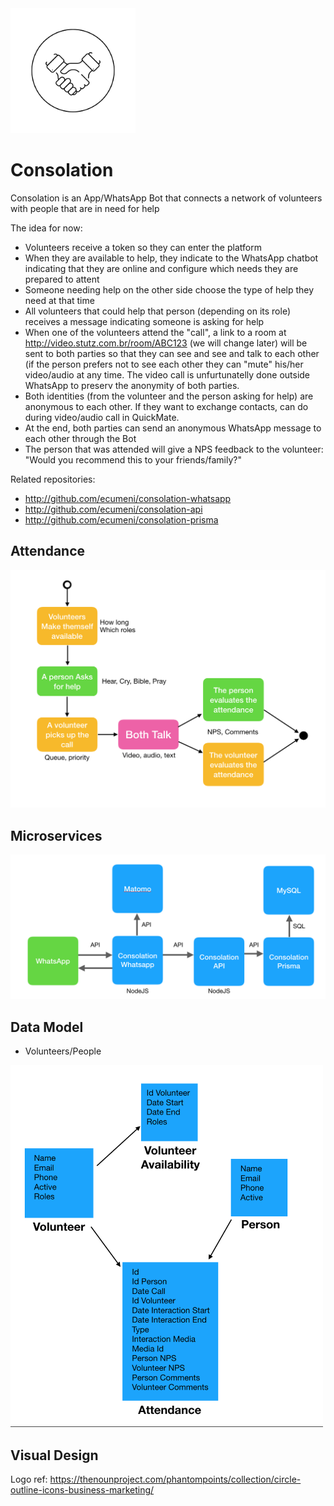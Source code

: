 <img src="logo-black.png" width="200">

# Consolation
Consolation is an App/WhatsApp Bot that connects a network of volunteers with people that are in need for help

The idea for now:

* Volunteers receive a token so they can enter the platform
* When they are available to help, they indicate to the WhatsApp chatbot indicating that they are online and configure which needs they are prepared to attent
* Someone needing help on the other side choose the type of help they need at that time
* All volunteers that could help that person (depending on its role) receives a message indicating someone is asking for help
* When one of the volunteers attend the "call", a link to a room at http://video.stutz.com.br/room/ABC123 (we will change later) will be sent to both parties so that they can see and see and talk to each other (if the person prefers not to see each other they can "mute" his/her video/audio at any time. The video call is unfurtunatelly done outside WhatsApp to preserv the anonymity of both parties.
* Both identities (from the volunteer and the person asking for help) are anonymous to each other. If they want to exchange contacts, can do during video/audio call in QuickMate.
* At the end, both parties can send an anonymous WhatsApp message to each other through the Bot
* The person that was attended will give a NPS feedback to the volunteer: "Would you recommend this to your friends/family?"

Related repositories:
* http://github.com/ecumeni/consolation-whatsapp
* http://github.com/ecumeni/consolation-api
* http://github.com/ecumeni/consolation-prisma

## Attendance

<img src="attendance.png" width="700">

## Microservices

<img src="microservices.png" width="700">

## Data Model

* Volunteers/People

<img src="domain.png" width="500">

## Visual Design

Logo ref:
https://thenounproject.com/phantompoints/collection/circle-outline-icons-business-marketing/
